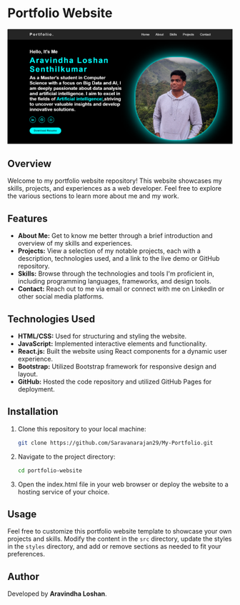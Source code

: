 # Portfolio Website

![Portfolio Website Preview](./Overview.png)

## Overview
Welcome to my portfolio website repository! This website showcases my skills, projects, and experiences as a web developer. Feel free to explore the various sections to learn more about me and my work.

## Features
- **About Me:** Get to know me better through a brief introduction and overview of my skills and experiences.
- **Projects:** View a selection of my notable projects, each with a description, technologies used, and a link to the live demo or GitHub repository.
- **Skills:** Browse through the technologies and tools I'm proficient in, including programming languages, frameworks, and design tools.
- **Contact:** Reach out to me via email or connect with me on LinkedIn or other social media platforms.

## Technologies Used
- **HTML/CSS:** Used for structuring and styling the website.
- **JavaScript:** Implemented interactive elements and functionality.
- **React.js:** Built the website using React components for a dynamic user experience.
- **Bootstrap:** Utilized Bootstrap framework for responsive design and layout.
- **GitHub:** Hosted the code repository and utilized GitHub Pages for deployment.

## Installation
1. Clone this repository to your local machine:
   ```bash
   git clone https://github.com/Saravanarajan29/My-Portfolio.git
2. Navigate to the project directory:
      ```bash
    cd portfolio-website
3. Open the index.html file in your web browser or deploy the website to a hosting service of your choice.

## Usage
Feel free to customize this portfolio website template to showcase your own projects and skills. Modify the content in the `src` directory, update the styles in the `styles` directory, and add or remove sections as needed to fit your preferences.

## Author

Developed by **Aravindha Loshan**.
